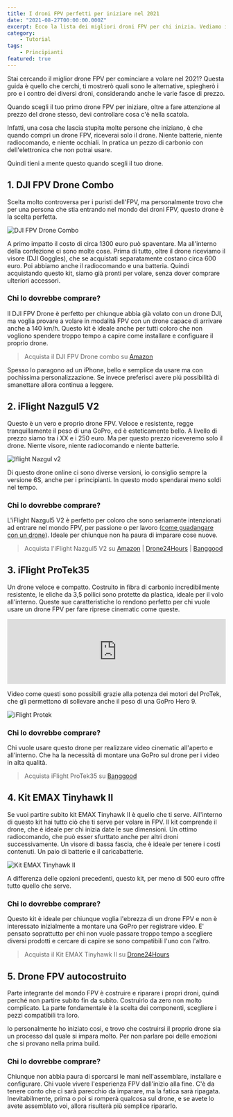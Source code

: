 ```yaml
---
title: I droni FPV perfetti per iniziare nel 2021
date: "2021-08-27T00:00:00.000Z"
excerpt: Ecco la lista dei migliori droni FPV per chi inizia. Vediamo i pro e i contro di tutte le migliori alternative nel 2021
category:
    - Tutorial
tags: 
    - Principianti
featured: true
---
```

<style>
    @media 
    only screen and (min-width: 980px) {
        td {
            width: 170px
        }
        td:nth-of-type(1){
            padding-right: 0;
            width: 175px;
        }
    }
    @media 
    only screen and (max-width: 760px),
    (min-device-width: 768px) and (max-device-width: 1024px)  {
        /*
        Label the data on mobile view
        
        */

        #drone-table td:nth-of-type(2):before { content: "Categoria"; }
        #drone-table td:nth-of-type(3):before { content: "Prezzo"; }
        #drone-table td:nth-of-type(4):before { content: "Utilizzo"; }
    }
</style>

Stai cercando il miglior drone FPV per cominciare a volare nel 2021? Questa guida è quello che cerchi, ti mostrerò quali sono le alternative, spiegherò i pro e i contro dei diversi droni, considerando anche le varie fasce di prezzo.

Quando scegli il tuo primo drone FPV per iniziare, oltre a fare attenzione al prezzo del drone stesso, devi controllare cosa c'è nella scatola. 

Infatti, una cosa che lascia stupita molte persone che iniziano, è che quando compri un drone FPV, riceverai solo il drone. Niente batterie, niente radiocomando, e niente occhiali. In pratica un pezzo di carbonio con dell'elettronica che non potrai usare.

Quindi tieni a mente questo quando scegli il tuo drone.


## 1. DJI FPV Drone Combo

Scelta molto controversa per i puristi dell'FPV, ma personalmente trovo che per una persona che stia entrando nel mondo dei droni FPV, questo drone è la scelta perfetta. 

![DJI FPV Drone Combo](/images/droni-fpv-per-iniziare/dji-fpv-combo.jpeg)

A primo impatto il costo di circa 1300 euro può spaventare. Ma all'interno della confezione ci sono molte cose.
Prima di tutto, oltre il drone riceviamo il visore (DJI Goggles), che se acquistati separatamente costano circa 600 euro. Poi abbiamo anche il radiocomando e una batteria. Quindi acquistando questo kit, siamo già pronti per volare, senza dover comprare ulteriori accessori.

### Chi lo dovrebbe comprare?

Il DJI FPV Drone è perfetto per chiunque abbia già volato con un drone DJI, ma voglia provare a volare in modalità FPV con un drone capace di arrivare anche a 140 km/h. Questo kit è ideale anche per tutti coloro che non vogliono spendere troppo tempo a capire come installare e configuare il proprio drone.

> Acquista il DJI FPV Drone combo su [Amazon](https://amzn.to/3ksZQAD)

Spesso lo paragono ad un iPhone, bello e semplice da usare ma con pochissima personalizzazione. Se invece preferisci avere piú possibilità di smanettare allora continua a leggere.


## 2. iFlight Nazgul5 V2

Questo è un vero e proprio drone FPV. Veloce e resistente, regge tranquillamente il peso di una GoPro, ed è esteticamente bello. A livello di prezzo siamo tra i XX e i 250 euro. Ma per questo prezzo riceveremo solo il drone. Niente visore, niente radiocomando e niente batterie.


![Iflight Nazgul v2](/images/droni-fpv-per-iniziare/iflight-nazgul.jpg)

Di questo drone online ci sono diverse versioni, io consiglio sempre la versione 6S, anche per i principianti. In questo modo spendarai meno soldi nel tempo. 

### Chi lo dovrebbe comprare?

L'iFlight Nazgul5 V2 è perfetto per coloro che sono seriamente intenzionati ad entrare nel mondo FPV, per passione o per lavoro ([come guadangare con un drone](https://lucafpv.com/come-fare-soldi-con-un-drone)). Ideale per chiunque non ha paura di imparare cose nuove.

> Acquista l'iFlight Nazgul5 V2 su [Amazon](https://amzn.to/3zqBqOc) | [Drone24Hours](https://www.drone24hours.com/prodotto/nazgul5-v2-4s-6s-bnf/?D24H=lucapalonca) | [Banggood](https://www.banggood.com/custlink/DmmE4FSA7g)

<!-- Potrebbe interessarti anche: [cose da sapere prima di comprare un drone FPV]() -->

## 3. iFlight ProTek35

Un drone veloce e compatto. Costruito in fibra di carbonio incredibilmente resistente, le eliche da 3,5 pollici sono protette da plastica, ideale per il volo all'interno. Queste sue caratteristiche lo rendono perfetto per chi vuole usare un drone FPV per fare riprese cinematic come queste. 

<div class="iframe-container">
<iframe width="100%" src="https://www.youtube.com/embed/dt3F3pEdACE?start=10" frameborder="0" allow="accelerometer; autoplay; encrypted-media; gyroscope; picture-in-picture" allowfullscreen></iframe>
</div>

Video come questi sono possibili grazie alla potenza dei motori del ProTek, che gli permettono di sollevare anche il peso di una GoPro Hero 9.
<!-- Vuoi sapere come fare video come questo? Magari potrebbe interessarti [come fare video cinematic]() -->

![iFlight Protek](/images/droni-fpv-per-iniziare/protek.jpg)

### Chi lo dovrebbe comprare?

Chi vuole usare questo drone per realizzare video cinematic all'aperto e all'interno. Che ha la necessità di montare una GoPro sul drone per i video in alta qualità. 

> Acquista iFlight ProTek35 su [Banggood](https://www.banggood.com/custlink/KmKYgPI7sO)

## 4. Kit EMAX Tinyhawk II

Se vuoi partire subito kit EMAX Tinyhawk II è quello che ti serve. All'interno di questo kit hai tutto ciò che ti serve per volare in FPV. Il kit comprende il drone, che è ideale per chi inizia date le sue dimensioni. Un ottimo radiocomando, che può esser sfurttato anche per altri droni successivamente. Un visore di bassa fascia, che è ideale per tenere i costi contenuti. Un paio di batterie e il caricabatterie. 

![Kit EMAX Tinyhawk II](/images/droni-fpv-per-iniziare/emax-kit.jpEg)

A differenza delle opzioni precedenti, questo kit, per meno di 500 euro offre tutto quello che serve. 

### Chi lo dovrebbe comprare?

Questo kit è ideale per chiunque voglia l'ebrezza di un drone FPV e non è interessato inizialmente a montare una GoPro per registrare video. E' pensato soprattutto per chi non vuole passare troppo tempo a scegliere diversi prodotti e cercare di capire se sono compatibili l'uno con l'altro.

> Acquista il Kit EMAX Tinyhawk II su [Drone24Hours](https://www.drone24hours.com/prodotto/emax-tinyhawk-ii-freestyle-rtf/?D24H=lucapalonca)

## 5. Drone FPV autocostruito

Parte integrante del mondo FPV è costruire e riparare i propri droni, quindi perché non partire subito fin da subito. Costruirlo da zero non molto complicato. La parte fondamentale è la scelta dei componenti, scegliere i pezzi compatibili tra loro.

Io personalmente ho iniziato cosi, e trovo che costruirsi il proprio drone sia un processo dal quale si impara molto. Per non parlare poi delle emozioni che si provano nella prima build. 

### Chi lo dovrebbe comprare?

Chiunque non abbia paura di sporcarsi le mani nell'assemblare, installare e configurare. Chi vuole vivere l'esperienza FPV dall'inizio alla fine. C'è da tenere conto che ci sarà parecchio da imparare, ma la fatica sarà ripagata. Inevitabilmente, prima o poi si romperà qualcosa sul drone, e se avete lo avete assemblato voi, allora risulterà più semplice ripararlo.
